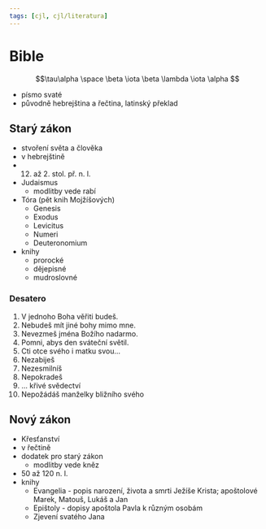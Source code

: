 ```yaml
---
tags: [cjl, cjl/literatura]
---
```

# Bible
$$\tau\alpha \space \beta \iota \beta \lambda \iota \alpha $$
- písmo svaté
- původně hebrejština a řečtina, latinský překlad

## Starý zákon
- stvoření světa a člověka
- v hebrejštině
- 12. až 2. stol. př. n. l.
- Judaismus
	- modlitby vede rabí
- Tóra (pět knih Mojžíšových)
	- Genesis
	- Exodus
	- Levicitus
	- Numeri
	- Deuteronomium
- knihy
	- prorocké
	- dějepisné
	- mudroslovné

### Desatero
1. V jednoho Boha věřiti budeš.
2. Nebudeš mít jiné bohy mimo mne.
3. Nevezmeš jména Božího nadarmo.
4. Pomni, abys den sváteční světil.
5. Cti otce svého i matku svou...
6. Nezabiješ
7. Nezesmilníš
8. Nepokradeš
9. ... křivé svědectví
10. Nepožádáš manželky bližního svého

## Nový zákon
- Křesťanství
- v řečtině
- dodatek pro starý zákon
	- modlitby vede kněz
- 50 až 120 n. l.
- knihy
	- Evangelia - popis narození, života a smrti Ježíše Krista; apoštolové Marek, Matouš, Lukáš a Jan
	- Epištoly - dopisy apoštola Pavla k různým osobám
	- Zjevení svatého Jana 
